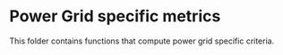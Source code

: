 # Power Grid specific metrics
This folder contains functions that compute power grid specific criteria. 
